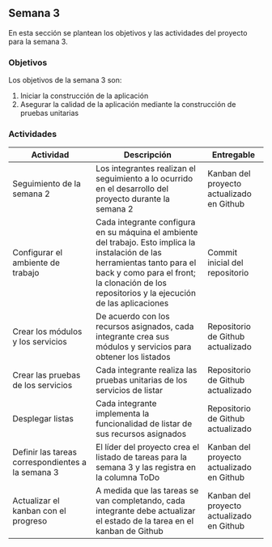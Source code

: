 ## Semana 3

En esta sección se plantean los objetivos y las actividades del proyecto para la semana 3.

### Objetivos

Los objetivos de la semana 3 son:

1. Iniciar la construcción de la aplicación
2. Asegurar la calidad de la aplicación mediante la construcción de pruebas unitarias

### Actividades

| Actividad                                         | Descripción                                                                                                                                                                                                                   | Entregable                                |
| ------------------------------------------------- | ----------------------------------------------------------------------------------------------------------------------------------------------------------------------------------------------------------------------------- | ----------------------------------------- |
| Seguimiento de la semana 2                        | Los integrantes realizan el seguimiento a lo ocurrido en el desarrollo del proyecto durante la semana 2                                                                                                                       | Kanban del proyecto actualizado en Github |
| Configurar el ambiente de trabajo                 | Cada integrante configura en su máquina el ambiente del trabajo. Esto implica la instalación de las herramientas tanto para el back y como para el front; la clonación de los repositorios y la ejecución de las aplicaciones | Commit inicial del repositorio            |
| Crear los módulos y los servicios                 | De acuerdo con los recursos asignados, cada integrante crea sus módulos y servicios para obtener los listados                                                                                                                 | Repositorio de Github actualizado         |
| Crear las pruebas de los servicios                | Cada integrante realiza las pruebas unitarias de los servicios de listar                                                                                                                                                      | Repositorio de Github actualizado         |
| Desplegar listas                                  | Cada integrante implementa la funcionalidad de listar de sus recursos asignados                                                                                                                                               | Repositorio de Github actualizado         |
| Definir las tareas correspondientes a la semana 3 | El líder del proyecto crea el listado de tareas para la semana 3 y las registra en la columna ToDo                                                                                                                            | Kanban del proyecto actualizado en Github |
| Actualizar el kanban con el progreso              | A medida que las tareas se van completando, cada integrante debe actualizar el estado de la tarea en el kanban de Github                                                                                                      | Kanban del proyecto actualizado en Github |
